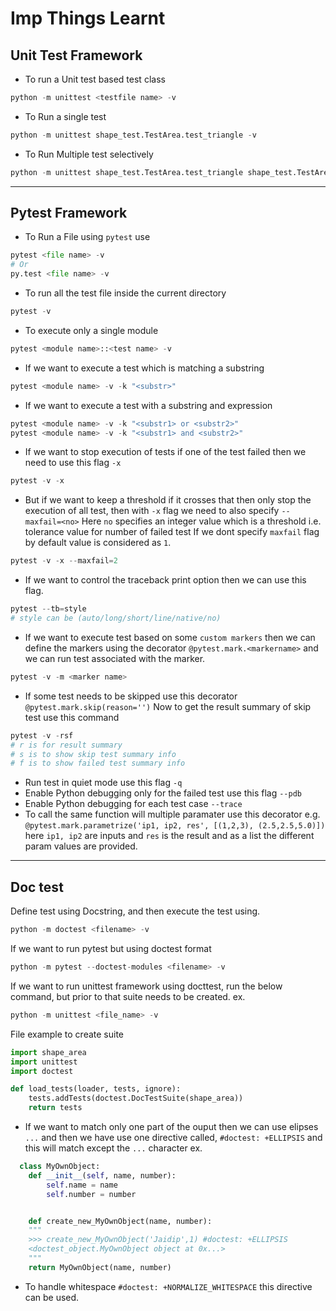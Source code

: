 # Imp Things Learnt

## Unit Test Framework

- To run a Unit test based test class

```python
python -m unittest <testfile name> -v
```

- To Run a single test

```python
python -m unittest shape_test.TestArea.test_triangle -v
```

- To Run Multiple test selectively

```python
python -m unittest shape_test.TestArea.test_triangle shape_test.TestArea.test_rectangle -v
```

---

## Pytest Framework

- To Run a File using `pytest` use

```python
pytest <file name> -v
# Or
py.test <file name> -v
```

- To run all the test file inside the current directory

```python
pytest -v
```

- To execute only a single module

```python
pytest <module name>::<test name> -v
```

- If we want to execute a test which is matching a substring

```python
pytest <module name> -v -k "<substr>"
```

- If we want to execute a test with a substring and expression

```python
pytest <module name> -v -k "<substr1> or <substr2>"
pytest <module name> -v -k "<substr1> and <substr2>"
```

- If we want to stop execution of tests if one of the test failed then we need to use this flag `-x`

```python
pytest -v -x
```

- But if we want to keep a threshold if it crosses that then only stop the execution of all test, then with `-x` flag we need to also specify `--maxfail=<no>` Here `no` specifies an integer value which is a threshold i.e. tolerance value for number of failed test
  If we dont specify `maxfail` flag by default value is considered as `1`.

```python
pytest -v -x --maxfail=2
```

- If we want to control the traceback print option then we can use this flag.

```python
pytest --tb=style
# style can be (auto/long/short/line/native/no)
```

- If we want to execute test based on some `custom markers` then we can define the markers using the decorator `@pytest.mark.<markername>` and we can run test associated with the marker.

```python
pytest -v -m <marker name>
```

- If some test needs to be skipped use this decorator `@pytest.mark.skip(reason='')` Now to get the result summary of skip test use this command

```python
pytest -v -rsf
# r is for result summary
# s is to show skip test summary info
# f is to show failed test summary info
```

- Run test in quiet mode use this flag `-q`
- Enable Python debugging only for the failed test use this flag `--pdb`
- Enable Python debugging for each test case `--trace`
- To call the same function will multiple paramater use this decorator e.g. `@pytest.mark.parametrize('ip1, ip2, res', [(1,2,3), (2.5,2.5,5.0)])` here `ip1, ip2` are inputs and `res` is the result and as a list the different param values are provided.

---

## Doc test

Define test using Docstring, and then execute the test using.

```python
python -m doctest <filename> -v
```

If we want to run pytest but using doctest format

```python
python -m pytest --doctest-modules <filename> -v
```

If we want to run unittest framework using docttest, run the below command, but prior to that suite needs to be created. ex.

```python
python -m unittest <file_name> -v
```

File example to create suite

```python
import shape_area
import unittest
import doctest

def load_tests(loader, tests, ignore):
    tests.addTests(doctest.DocTestSuite(shape_area))
    return tests
```

- If we want to match only one part of the ouput then we can use elipses `...`
  and then we have use one directive called, `#doctest: +ELLIPSIS` and this will match except the `...` character
  ex.

```python
  class MyOwnObject:
    def __init__(self, name, number):
        self.name = name
        self.number = number


    def create_new_MyOwnObject(name, number):
    """
    >>> create_new_MyOwnObject('Jaidip',1) #doctest: +ELLIPSIS
    <doctest_object.MyOwnObject object at 0x...>
    """
    return MyOwnObject(name, number)
```

- To handle whitespace `#doctest: +NORMALIZE_WHITESPACE` this directive can be used.
